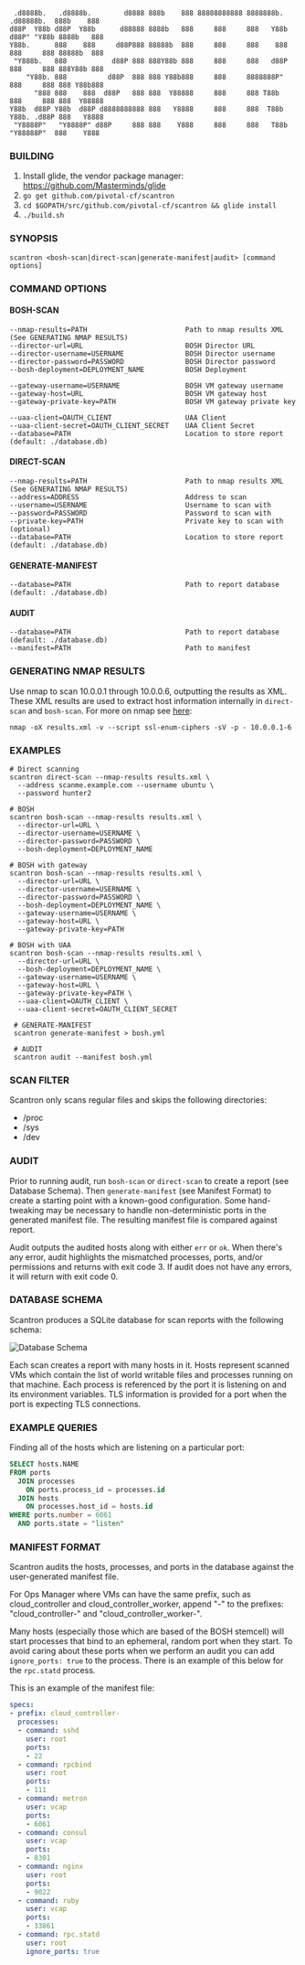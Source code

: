      .d8888b.   .d8888b.        d8888 888b    888 88888888888 8888888b.   .d88888b.  888b    888
    d88P  Y88b d88P  Y88b      d88888 8888b   888     888     888   Y88b d88P" "Y88b 8888b   888
    Y88b.      888    888     d88P888 88888b  888     888     888    888 888     888 88888b  888
     "Y888b.   888           d88P 888 888Y88b 888     888     888   d88P 888     888 888Y88b 888
        "Y88b. 888          d88P  888 888 Y88b888     888     8888888P"  888     888 888 Y88b888
          "888 888    888  d88P   888 888  Y88888     888     888 T88b   888     888 888  Y88888
    Y88b  d88P Y88b  d88P d8888888888 888   Y8888     888     888  T88b  Y88b. .d88P 888   Y8888
     "Y8888P"   "Y8888P" d88P     888 888    Y888     888     888   T88b  "Y88888P"  888    Y888


### BUILDING

1. Install glide, the vendor package manager: https://github.com/Masterminds/glide
2. `go get github.com/pivotal-cf/scantron`
3. `cd $GOPATH/src/github.com/pivotal-cf/scantron && glide install`
4. `./build.sh`

### SYNOPSIS

    scantron <bosh-scan|direct-scan|generate-manifest|audit> [command options]


### COMMAND OPTIONS

#### BOSH-SCAN

    --nmap-results=PATH                        Path to nmap results XML (See GENERATING NMAP RESULTS)
    --director-url=URL                         BOSH Director URL
    --director-username=USERNAME               BOSH Director username
    --director-password=PASSWORD               BOSH Director password
    --bosh-deployment=DEPLOYMENT_NAME          BOSH Deployment

    --gateway-username=USERNAME                BOSH VM gateway username
    --gateway-host=URL                         BOSH VM gateway host
    --gateway-private-key=PATH                 BOSH VM gateway private key

    --uaa-client=OAUTH_CLIENT                  UAA Client
    --uaa-client-secret=OAUTH_CLIENT_SECRET    UAA Client Secret
    --database=PATH                            Location to store report (default: ./database.db)

#### DIRECT-SCAN

    --nmap-results=PATH                        Path to nmap results XML (See GENERATING NMAP RESULTS)
    --address=ADDRESS                          Address to scan
    --username=USERNAME                        Username to scan with
    --password=PASSWORD                        Password to scan with
    --private-key=PATH                         Private key to scan with (optional)
    --database=PATH                            Location to store report (default: ./database.db)

#### GENERATE-MANIFEST

    --database=PATH                            Path to report database (default: ./database.db)

#### AUDIT

    --database=PATH                            Path to report database (default: ./database.db)
    --manifest=PATH                            Path to manifest


### GENERATING NMAP RESULTS

Use nmap to scan 10.0.0.1 through 10.0.0.6, outputting the results as XML.
These XML results are used to extract host information internally in
`direct-scan` and `bosh-scan`. For more on nmap see
[here](http://www.explainshell.com/explain?cmd=nmap+-oX+results.xml+-v+--script+ssl-enum-ciphers+-sV+-p+-+10.0.0.1-6):

    nmap -oX results.xml -v --script ssl-enum-ciphers -sV -p - 10.0.0.1-6


### EXAMPLES

    # Direct scanning
    scantron direct-scan --nmap-results results.xml \
      --address scanme.example.com --username ubuntu \
      --password hunter2

    # BOSH
    scantron bosh-scan --nmap-results results.xml \
      --director-url=URL \
      --director-username=USERNAME \
      --director-password=PASSWORD \
      --bosh-deployment=DEPLOYMENT_NAME

    # BOSH with gateway
    scantron bosh-scan --nmap-results results.xml \
      --director-url=URL \
      --director-username=USERNAME \
      --director-password=PASSWORD \
      --bosh-deployment=DEPLOYMENT_NAME \
      --gateway-username=USERNAME \
      --gateway-host=URL \
      --gateway-private-key=PATH

    # BOSH with UAA
    scantron bosh-scan --nmap-results results.xml \
      --director-url=URL \
      --bosh-deployment=DEPLOYMENT_NAME \
      --gateway-username=USERNAME \
      --gateway-host=URL \
      --gateway-private-key=PATH \
      --uaa-client=OAUTH_CLIENT \
      --uaa-client-secret=OAUTH_CLIENT_SECRET

     # GENERATE-MANIFEST
     scantron generate-manifest > bosh.yml

     # AUDIT
     scantron audit --manifest bosh.yml

### SCAN FILTER

Scantron only scans regular files and skips the following directories:

  * /proc
  * /sys
  * /dev

### AUDIT

Prior to running audit, run `bosh-scan` or `direct-scan` to create a report
(see Database Schema). Then `generate-manifest` (see Manifest Format) to create
a starting point with a known-good configuration.  Some hand-tweaking may be
necessary to handle non-deterministic ports in the generated manifest file. The
resulting manifest file is compared against report.

Audit outputs the audited hosts along with either `err` or `ok`. When there's
any error, audit highlights the mismatched processes, ports, and/or permissions
and returns with exit code 3. If audit does not have any errors, it will return
with exit code 0.

### DATABASE SCHEMA

Scantron produces a SQLite database for scan reports with the following schema:

![Database Schema](images/schema.png)

Each scan creates a report with many hosts in it. Hosts represent scanned VMs
which contain the list of world writable files and processes running on that
machine. Each process is referenced by the port it is listening on and its
environment variables. TLS information is provided for a port when the port is
expecting TLS connections.

### EXAMPLE QUERIES

Finding all of the hosts which are listening on a particular port:

``` sql
SELECT hosts.NAME
FROM ports
  JOIN processes
    ON ports.process_id = processes.id
  JOIN hosts
    ON processes.host_id = hosts.id
WHERE ports.number = 6061
  AND ports.state = "listen"
```

### MANIFEST FORMAT

Scantron audits the hosts, processes, and ports in the database against the
user-generated manifest file.

For Ops Manager where VMs can have the same prefix, such as cloud_controller
and cloud_controller_worker, append "-" to the prefixes: "cloud_controller-"
and "cloud_controller_worker-".

Many hosts (especially those which are based of the BOSH stemcell) will start
processes that bind to an ephemeral, random port when they start. To avoid
caring about these ports when we perform an audit you can add `ignore_ports:
true` to the process. There is an example of this below for the `rpc.statd`
process.

This is an example of the manifest file:

``` yaml
specs:
- prefix: cloud_controller-
  processes:
  - command: sshd
    user: root
    ports:
    - 22
  - command: rpcbind
    user: root
    ports:
    - 111
  - command: metron
    user: vcap
    ports:
    - 6061
  - command: consul
    user: vcap
    ports:
    - 8301
  - command: nginx
    user: root
    ports:
    - 9022
  - command: ruby
    user: vcap
    ports:
    - 33861
  - command: rpc.statd
    user: root
    ignore_ports: true
```
